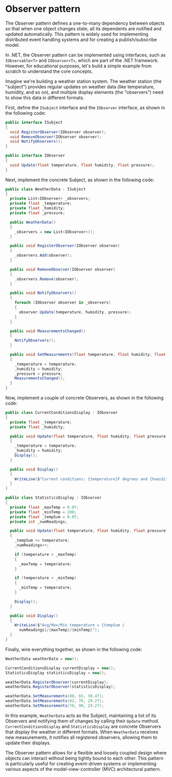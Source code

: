 # Observer pattern

The Observer pattern defines a one-to-many dependency between objects so that when one object changes state, all its dependents are notified and updated automatically. This pattern is widely used for implementing distributed event handling systems and for creating a publish/subscribe model.

In .NET, the Observer pattern can be implemented using interfaces, such as `IObservable<T>` and `IObserver<T>`, which are part of the .NET framework. However, for educational purposes, let's build a simple example from scratch to understand the core concepts.

Imagine we're building a weather station system. The weather station (the "subject") provides regular updates on weather data (like temperature, humidity, and so on), and multiple display elements (the "observers") need to show this data in different formats.

First, define the `ISubject` interface and the `IObserver` interface, as shown in the following code:
```cs
public interface ISubject
{
  void RegisterObserver(IObserver observer);
  void RemoveObserver(IObserver observer);
  void NotifyObservers();
}

public interface IObserver
{
  void Update(float temperature, float humidity, float pressure);
}
```

Next, implement the concrete Subject, as shown in the following code:
```cs
public class WeatherData : ISubject
{
  private List<IObserver> _observers;
  private float _temperature;
  private float _humidity;
  private float _pressure;

  public WeatherData()
  {
    _observers = new List<IObserver>();
  }

  public void RegisterObserver(IObserver observer)
  {
    _observers.Add(observer);
  }

  public void RemoveObserver(IObserver observer)
  {
    _observers.Remove(observer);
  }

  public void NotifyObservers()
  {
    foreach (IObserver observer in _observers)
    {
      observer.Update(temperature, humidity, pressure);
    }
  }

  public void MeasurementsChanged()
  {
    NotifyObservers();
  }

  public void SetMeasurements(float temperature, float humidity, float pressure)
  {
    _temperature = temperature;
    _humidity = humidity;
    _pressure = pressure;
    MeasurementsChanged();
  }
}
```

Now, implement a couple of concrete Observers, as shown in the following code:
```cs
public class CurrentConditionsDisplay : IObserver
{
  private float _temperature;
  private float _humidity;

  public void Update(float temperature, float humidity, float pressure)
  {
    _temperature = temperature;
    _humidity = humidity;
    Display();
  }

  public void Display()
  {
    WriteLine($"Current conditions: {temperature}F degrees and {humidity}% humidity");
  }
}

public class StatisticsDisplay : IObserver
{
  private float _maxTemp = 0.0f;
  private float _minTemp = 200;
  private float _tempSum = 0.0f;
  private int _numReadings;

  public void Update(float temperature, float humidity, float pressure)
  {
    _tempSum += temperature;
    _numReadings++;

    if (temperature > _maxTemp)
    {
      _maxTemp = temperature;
    }

    if (temperature < _minTemp)
    {
      _minTemp = temperature;
    }

    Display();
  }

  public void Display()
  {
    WriteLine($"Avg/Max/Min temperature = {tempSum / 
      numReadings}/{maxTemp}/{minTemp}");
  }
}
```

Finally, wire everything together, as shown in the following code:
```cs
WeatherData weatherData = new();

CurrentConditionsDisplay currentDisplay = new();
StatisticsDisplay statisticsDisplay = new();

weatherData.RegisterObserver(currentDisplay);
weatherData.RegisterObserver(statisticsDisplay);

weatherData.SetMeasurements(80, 65, 30.4f);
weatherData.SetMeasurements(82, 70, 29.2f);
weatherData.SetMeasurements(78, 90, 29.2f);
```

In this example, `WeatherData` acts as the Subject, maintaining a list of its Observers and notifying them of changes by calling their `Update` method. `CurrentConditionsDisplay` and `StatisticsDisplay` are concrete Observers that display the weather in different formats. When `WeatherData` receives new measurements, it notifies all registered observers, allowing them to update their displays.

The Observer pattern allows for a flexible and loosely coupled design where objects can interact without being tightly bound to each other. This pattern is particularly useful for creating event-driven systems or implementing various aspects of the model-view-controller (MVC) architectural pattern.
